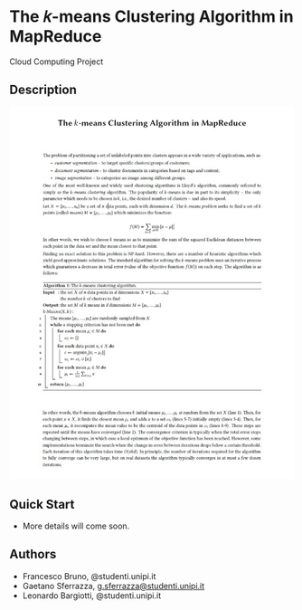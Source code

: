 
# The 𝑘-means Clustering Algorithm in MapReduce

Cloud Computing Project

## Description

![Image of Description](case_study_description.png)


## Quick Start

 - More details will come soon.

## Authors

* Francesco Bruno, @studenti.unipi.it
* Gaetano Sferrazza, g.sferrazza@studenti.unipi.it
* Leonardo Bargiotti, @studenti.unipi.it
